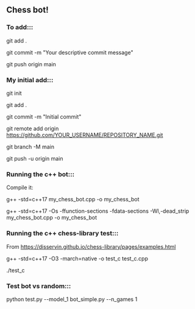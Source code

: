 ## Chess bot!

### To add:::
git add .

git commit -m "Your descriptive commit message"

git push origin main


### My initial add:::
git init

git add .

git commit -m "Initial commit"

git remote add origin https://github.com/YOUR_USERNAME/REPOSITORY_NAME.git

git branch -M main

git push -u origin main

### Running the c++ bot:::
Compile it:

g++ -std=c++17 my_chess_bot.cpp -o my_chess_bot

g++ -std=c++17 -Os -ffunction-sections -fdata-sections -Wl,-dead_strip my_chess_bot.cpp -o my_chess_bot

### Running the c++ chess-library test:::
From https://disservin.github.io/chess-library/pages/examples.html

g++ -std=c++17 -O3 -march=native -o test_c test_c.cpp

./test_c

### Test bot vs random:::

python test.py --model_1 bot_simple.py --n_games 1

